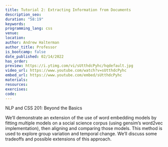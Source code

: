 ```yaml
---
title: Tutorial 2: Extracting Information from Documents
description_seo: 
duration: "58:19"
keywords:
programming_lang: css
venue:
location:
author: Andrew Halterman
author_title: Professor
is_bootcamp: false
date_published: 02/14/2022
has_order: 
preview: https://i.ytimg.com/vi/sUtthdcPyhc/hqdefault.jpg
video_url: https://www.youtube.com/watch?v=sUtthdcPyhc
embed_url: https://www.youtube.com/embed/sUtthdcPyhc
materials:
resources:
exercises:
code:
---
```


NLP and CSS 201: Beyond the Basics

We’ll demonstrate an extension of the use of word embedding models by fitting multiple models on a social science corpus (using gensim’s word2vec implementation), then aligning and comparing those models. This method is used to explore group variation and temporal change. We’ll discuss some tradeoffs and possible extensions of this approach.